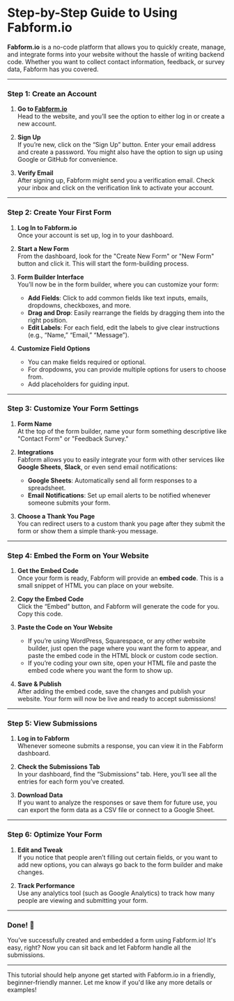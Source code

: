 

# Step-by-Step Guide to Using Fabform.io

**Fabform.io** is a no-code platform that allows you to quickly create, manage, and integrate forms into your website without the hassle of writing backend code. Whether you want to collect contact information, feedback, or survey data, Fabform has you covered.

---

### Step 1: **Create an Account**

1. **Go to [Fabform.io](https://fabform.io)**  
   Head to the website, and you’ll see the option to either log in or create a new account.

2. **Sign Up**  
   If you’re new, click on the “Sign Up” button. Enter your email address and create a password. You might also have the option to sign up using Google or GitHub for convenience.

3. **Verify Email**  
   After signing up, Fabform might send you a verification email. Check your inbox and click on the verification link to activate your account.

---

### Step 2: **Create Your First Form**

1. **Log In to Fabform.io**  
   Once your account is set up, log in to your dashboard.

2. **Start a New Form**  
   From the dashboard, look for the "Create New Form" or "New Form" button and click it. This will start the form-building process.

3. **Form Builder Interface**  
   You’ll now be in the form builder, where you can customize your form:
   
   - **Add Fields**: Click to add common fields like text inputs, emails, dropdowns, checkboxes, and more.
   - **Drag and Drop**: Easily rearrange the fields by dragging them into the right position.
   - **Edit Labels**: For each field, edit the labels to give clear instructions (e.g., “Name,” “Email,” “Message”).

4. **Customize Field Options**  
   - You can make fields required or optional.
   - For dropdowns, you can provide multiple options for users to choose from.
   - Add placeholders for guiding input.

---

### Step 3: **Customize Your Form Settings**

1. **Form Name**  
   At the top of the form builder, name your form something descriptive like "Contact Form" or "Feedback Survey."

2. **Integrations**  
   Fabform allows you to easily integrate your form with other services like **Google Sheets**, **Slack**, or even send email notifications:
   
   - **Google Sheets**: Automatically send all form responses to a spreadsheet.
   - **Email Notifications**: Set up email alerts to be notified whenever someone submits your form.

3. **Choose a Thank You Page**  
   You can redirect users to a custom thank you page after they submit the form or show them a simple thank-you message.

---

### Step 4: **Embed the Form on Your Website**

1. **Get the Embed Code**  
   Once your form is ready, Fabform will provide an **embed code**. This is a small snippet of HTML you can place on your website.

2. **Copy the Embed Code**  
   Click the “Embed” button, and Fabform will generate the code for you. Copy this code.

3. **Paste the Code on Your Website**  
   - If you’re using WordPress, Squarespace, or any other website builder, just open the page where you want the form to appear, and paste the embed code in the HTML block or custom code section.
   - If you’re coding your own site, open your HTML file and paste the embed code where you want the form to show up.

4. **Save & Publish**  
   After adding the embed code, save the changes and publish your website. Your form will now be live and ready to accept submissions!

---

### Step 5: **View Submissions**

1. **Log in to Fabform**  
   Whenever someone submits a response, you can view it in the Fabform dashboard.

2. **Check the Submissions Tab**  
   In your dashboard, find the “Submissions” tab. Here, you’ll see all the entries for each form you’ve created.

3. **Download Data**  
   If you want to analyze the responses or save them for future use, you can export the form data as a CSV file or connect to a Google Sheet.

---

### Step 6: **Optimize Your Form**

1. **Edit and Tweak**  
   If you notice that people aren’t filling out certain fields, or you want to add new options, you can always go back to the form builder and make changes.

2. **Track Performance**  
   Use any analytics tool (such as Google Analytics) to track how many people are viewing and submitting your form.

---

### Done! 🎉

You’ve successfully created and embedded a form using Fabform.io! It's easy, right? Now you can sit back and let Fabform handle all the submissions.

---

This tutorial should help anyone get started with Fabform.io in a friendly, beginner-friendly manner. Let me know if you'd like any more details or examples!
